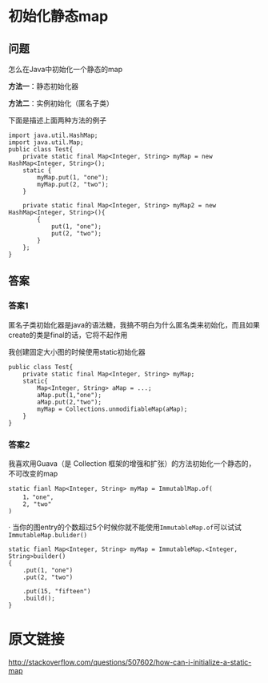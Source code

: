# 初始化静态map #

## 问题 ##

怎么在Java中初始化一个静态的map

**方法一**：静态初始化器

**方法二**：实例初始化（匿名子类）

下面是描述上面两种方法的例子

	import java.util.HashMap;
	import java.util.Map;
	public class Test{
		private static final Map<Integer, String> myMap = new HashMap<Integer, String>();
		static {
			myMap.put(1, "one");
			myMap.put(2, "two");
		}

		private static final Map<Integer, String> myMap2 = new HashMap<Integer, String>(){
			{
				put(1, "one");
				put(2, "two");
			}
		};
	}

## 答案 ##

### 答案1 ###

匿名子类初始化器是java的语法糖，我搞不明白为什么匿名类来初始化，而且如果create的类是final的话，它将不起作用

我创建固定大小图的时候使用static初始化器

	public class Test{
		private static final Map<Integer, String> myMap;
		static{
			Map<Integer, String> aMap = ...;
			aMap.put(1,"one");
			aMap.put(2,"two");
			myMap = Collections.unmodifiableMap(aMap);
		}
	}


### 答案2 ###

我喜欢用Guava（是 Collection 框架的增强和扩张）的方法初始化一个静态的，不可改变的map

	static fianl Map<Integer, String> myMap = ImmutablMap.of(
		1，"one",
		2, "two"
	)
·
当你的图entry的个数超过5个时候你就不能使用`ImmutableMap.of`可以试试`ImmutableMap.bulider()`

	static fianl Map<Integer, String> myMap = ImmutableMap.<Integer, String>builder()
	{
		.put(1, "one")
		.put(2, "two")
			
		.put(15, "fifteen")
		.build();
	}


# 原文链接 #

http://stackoverflow.com/questions/507602/how-can-i-initialize-a-static-map